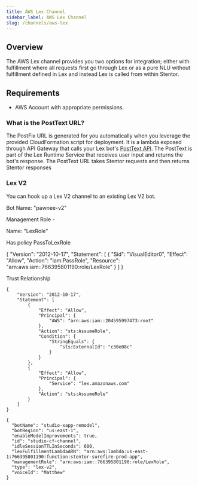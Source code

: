 ```yaml
---
title: AWS Lex Channel
sidebar_label: AWS Lex Channel
slug: /channels/aws-lex
---
```


## Overview

The AWS Lex channel provides you two options for integration; either with fulfillment where all requests first go through Lex or as a pure NLU without fulfillment defined in Lex and instead Lex is called from within Stentor.

## Requirements

- AWS Account with appropriate permissions.

### What is the PostText URL?

The PostFix URL is generated for you automatically when you leverage the provided CloudFormation script for deployment. It is a lambda exposed through API Gateway that calls your Lex bot's [PostText API](https://docs.aws.amazon.com/lex/latest/dg/API_runtime_PostText.html). The PostText is part of the Lex Runtime Service that receives user input and returns the bot's response. The PostText URL takes Stentor requests and then returns Stentor responses


### Lex V2

You can hook up a Lex V2 channel to an existing Lex V2 bot.

Bot Name: "pawnee-v2"

Management Role - 

Name: "LexRole"

Has policy PassToLexRole

{
    "Version": "2012-10-17",
    "Statement": [
        {
            "Sid": "VisualEditor0",
            "Effect": "Allow",
            "Action": "iam:PassRole",
            "Resource": "arn:aws:iam::766395801190:role/LexRole"
        }
    ]
}



Trust Relationship

```
{
    "Version": "2012-10-17",
    "Statement": [
        {
            "Effect": "Allow",
            "Principal": {
                "AWS": "arn:aws:iam::204595997473:root"
            },
            "Action": "sts:AssumeRole",
            "Condition": {
                "StringEquals": {
                    "sts:ExternalId": "c30e08c"
                }
            }
        },
        {
            "Effect": "Allow",
            "Principal": {
                "Service": "lex.amazonaws.com"
            },
            "Action": "sts:AssumeRole"
        }
    ]
}
```


```
{
  "botName": "studio-xapp-remodel",
  "botRegion": "us-east-1",
  "enableModelImprovements": true,
  "id": "studio-cf-channel",
  "idleSessionTTLInSeconds": 600,
  "lexFulfillmentLambdaARN": "arn:aws:lambda:us-east-1:766395801190:function:stentor-surefire-prod-app",
  "managementRole": "arn:aws:iam::766395801190:role/LexRole",
  "type": "lex-v2",
  "voiceId": "Matthew"
}
```